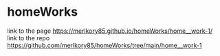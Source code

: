 # homeWorks

link to the page https://merlkory85.github.io/homeWorks/home__work-1/
link to the repo https://github.com/merlkory85/homeWorks/tree/main/home__work-1

